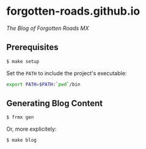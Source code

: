 # forgotten-roads.github.io

*The Blog of Forgotten Roads MX*


## Prerequisites

```bash
$ make setup
```

Set the `PATH` to include the project's executable:

```bash
export PATH=$PATH:`pwd`/bin
```


## Generating Blog Content

```bash
$ frmx gen
```

Or, more explicitely:

```bash
$ make blog
```


